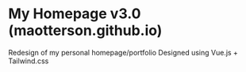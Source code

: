 # My Homepage v3.0 (maotterson.github.io)
Redesign of my personal homepage/portfolio
Designed using Vue.js + Tailwind.css
